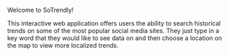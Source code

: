 Welcome to SoTrendly!

This interactive web application offers users the ability to search historical trends on some of the most popular social media sites.
They just type in a key word that they would like to see data on and then choose a location on the map to view more localized trends.

